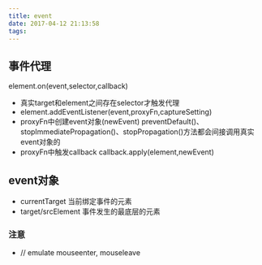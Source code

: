 ```yaml
---
title: event
date: 2017-04-12 21:13:58
tags:
---
```

## 事件代理
element.on(event,selector,callback)

+ 真实target和element之间存在selector才触发代理
+ element.addEventListener(event,proxyFn,captureSetting)
+ proxyFn中创建event对象(newEvent)
preventDefault()、stopImmediatePropagation()、stopPropagation()方法都会间接调用真实event对象的
+ proxyFn中触发callback
callback.apply(element,newEvent)

## event对象
+ currentTarget 当前绑定事件的元素
+ target/srcElement 事件发生的最底层的元素


### 注意
+ // emulate mouseenter, mouseleave


